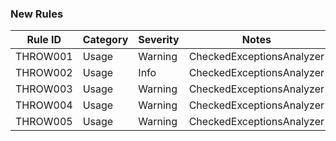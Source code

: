 
### New Rules
Rule ID | Category | Severity | Notes
--------|----------|----------|--------------------
THROW001 | Usage   | Warning  | CheckedExceptionsAnalyzer
THROW002 | Usage   | Info     | CheckedExceptionsAnalyzer
THROW003 | Usage   | Warning  | CheckedExceptionsAnalyzer
THROW004 | Usage   | Warning  | CheckedExceptionsAnalyzer
THROW005 | Usage   | Warning  | CheckedExceptionsAnalyzer

